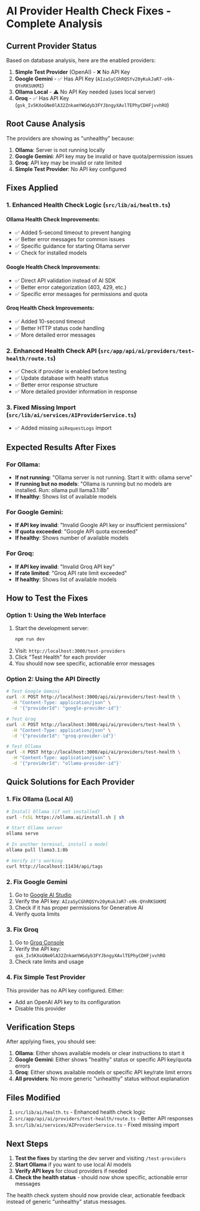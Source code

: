 # AI Provider Health Check Fixes - Complete Analysis

## Current Provider Status

Based on database analysis, here are the enabled providers:

1. **Simple Test Provider** (OpenAI) - ❌ No API Key
2. **Google Gemini** - ✅ Has API Key (`AIzaSyCGhRQSYv20yKukJaR7-o9k-QYnRKSUKMI`)
3. **Ollama Local** - ⚠️ No API Key needed (uses local server)
4. **Groq** - ✅ Has API Key (`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`)

## Root Cause Analysis

The providers are showing as "unhealthy" because:

1. **Ollama**: Server is not running locally
2. **Google Gemini**: API key may be invalid or have quota/permission issues
3. **Groq**: API key may be invalid or rate limited
4. **Simple Test Provider**: No API key configured

## Fixes Applied

### 1. Enhanced Health Check Logic (`src/lib/ai/health.ts`)

#### Ollama Health Check Improvements:

- ✅ Added 5-second timeout to prevent hanging
- ✅ Better error messages for common issues
- ✅ Specific guidance for starting Ollama server
- ✅ Check for installed models

#### Google Health Check Improvements:

- ✅ Direct API validation instead of AI SDK
- ✅ Better error categorization (403, 429, etc.)
- ✅ Specific error messages for permissions and quota

#### Groq Health Check Improvements:

- ✅ Added 10-second timeout
- ✅ Better HTTP status code handling
- ✅ More detailed error messages

### 2. Enhanced Health Check API (`src/app/api/ai/providers/test-health/route.ts`)

- ✅ Check if provider is enabled before testing
- ✅ Update database with health status
- ✅ Better error response structure
- ✅ More detailed provider information in response

### 3. Fixed Missing Import (`src/lib/ai/services/AIProviderService.ts`)

- ✅ Added missing `aiRequestLogs` import

## Expected Results After Fixes

### For Ollama:

- **If not running**: "Ollama server is not running. Start it with: ollama serve"
- **If running but no models**: "Ollama is running but no models are installed. Run: ollama pull llama3.1:8b"
- **If healthy**: Shows list of available models

### For Google Gemini:

- **If API key invalid**: "Invalid Google API key or insufficient permissions"
- **If quota exceeded**: "Google API quota exceeded"
- **If healthy**: Shows number of available models

### For Groq:

- **If API key invalid**: "Invalid Groq API key"
- **If rate limited**: "Groq API rate limit exceeded"
- **If healthy**: Shows list of available models

## How to Test the Fixes

### Option 1: Using the Web Interface

1. Start the development server:
   ```bash
   npm run dev
   ```
2. Visit: `http://localhost:3000/test-providers`
3. Click "Test Health" for each provider
4. You should now see specific, actionable error messages

### Option 2: Using the API Directly

```bash
# Test Google Gemini
curl -X POST http://localhost:3000/api/ai/providers/test-health \
  -H "Content-Type: application/json" \
  -d '{"providerId": "google-provider-id"}'

# Test Groq
curl -X POST http://localhost:3000/api/ai/providers/test-health \
  -H "Content-Type: application/json" \
  -d '{"providerId": "groq-provider-id"}'

# Test Ollama
curl -X POST http://localhost:3000/api/ai/providers/test-health \
  -H "Content-Type: application/json" \
  -d '{"providerId": "ollama-provider-id"}'
```

## Quick Solutions for Each Provider

### 1. Fix Ollama (Local AI)

```bash
# Install Ollama (if not installed)
curl -fsSL https://ollama.ai/install.sh | sh

# Start Ollama server
ollama serve

# In another terminal, install a model
ollama pull llama3.1:8b

# Verify it's working
curl http://localhost:11434/api/tags
```

### 2. Fix Google Gemini

1. Go to [Google AI Studio](https://aistudio.google.com/app/apikey)
2. Verify the API key: `AIzaSyCGhRQSYv20yKukJaR7-o9k-QYnRKSUKMI`
3. Check if it has proper permissions for Generative AI
4. Verify quota limits

### 3. Fix Groq

1. Go to [Groq Console](https://console.groq.com/keys)
2. Verify the API key: `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`
3. Check rate limits and usage

### 4. Fix Simple Test Provider

This provider has no API key configured. Either:

- Add an OpenAI API key to its configuration
- Disable this provider

## Verification Steps

After applying fixes, you should see:

1. **Ollama**: Either shows available models or clear instructions to start it
2. **Google Gemini**: Either shows "healthy" status or specific API key/quota errors
3. **Groq**: Either shows available models or specific API key/rate limit errors
4. **All providers**: No more generic "unhealthy" status without explanation

## Files Modified

1. `src/lib/ai/health.ts` - Enhanced health check logic
2. `src/app/api/ai/providers/test-health/route.ts` - Better API responses
3. `src/lib/ai/services/AIProviderService.ts` - Fixed missing import

## Next Steps

1. **Test the fixes** by starting the dev server and visiting `/test-providers`
2. **Start Ollama** if you want to use local AI models
3. **Verify API keys** for cloud providers if needed
4. **Check the health status** - should now show specific, actionable error messages

The health check system should now provide clear, actionable feedback instead of generic "unhealthy" status messages.
